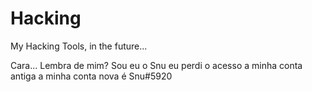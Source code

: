 # Hacking
My Hacking Tools, in the future...

Cara... Lembra de mim? Sou eu o Snu eu perdi o acesso a minha conta antiga a minha conta nova é Snu#5920
